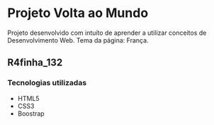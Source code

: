 # Projeto Volta ao Mundo
  Projeto desenvolvido com intuíto de aprender a utilizar conceitos de Desenvolvimento Web.
  Tema da página: França.

## R4finha_132

### Tecnologias utilizadas 
* HTML5
* CSS3
* Boostrap
